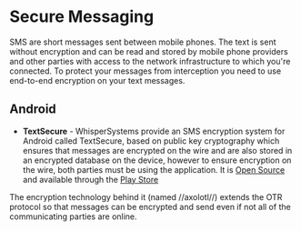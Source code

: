 Secure Messaging
================

SMS are short messages sent between mobile phones. The text is sent without encryption and can be read and stored by mobile phone providers and other parties with access to the network infrastructure to which you're connected. To protect your messages from interception you need to use end-to-end encryption on your text messages.

Android
-------
 * **TextSecure** - WhisperSystems provide an SMS encryption system for Android called TextSecure, based on public key cryptography which ensures that messages are encrypted on the wire and are also stored in an encrypted database on the device, however to ensure encryption on the wire, both parties must be using the application. It is [Open Source](https://github.com/WhisperSystems/TextSecure/) and available through the [Play Store](https://play.google.com/store/apps/details?id=org.thoughtcrime.securesms&hl=en)

The encryption technology behind it (named //axolotl//) extends the OTR protocol so that messages can be encrypted and send even if not all of the communicating parties are online.
